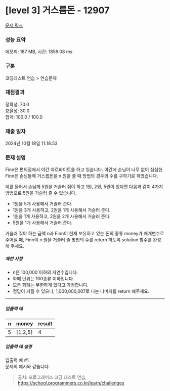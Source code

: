 # [level 3] 거스름돈 - 12907 

[문제 링크](https://school.programmers.co.kr/learn/courses/30/lessons/12907) 

### 성능 요약

메모리: 187 MB, 시간: 1859.08 ms

### 구분

코딩테스트 연습 > 연습문제

### 채점결과

정확성: 70.0<br/>효율성: 30.0<br/>합계: 100.0 / 100.0

### 제출 일자

2024년 10월 18일 11:18:53

### 문제 설명

<p>Finn은 편의점에서 야간 아르바이트를 하고 있습니다. 야간에 손님이 너무 없어 심심한 Finn은 손님들께 거스름돈을 n 원을 줄 때 방법의 경우의 수를 구하기로 하였습니다.</p>

<p>예를 들어서 손님께 5원을 거슬러 줘야 하고 1원, 2원, 5원이 있다면 다음과 같이 4가지 방법으로 5원을 거슬러 줄 수 있습니다.</p>

<ul>
<li>1원을 5개 사용해서 거슬러 준다.</li>
<li>1원을 3개 사용하고, 2원을 1개 사용해서 거슬러 준다.</li>
<li>1원을 1개 사용하고, 2원을 2개 사용해서 거슬러 준다.</li>
<li>5원을 1개 사용해서 거슬러 준다.</li>
</ul>

<p>거슬러 줘야 하는 금액 n과 Finn이 현재 보유하고 있는 돈의 종류 money가 매개변수로 주어질 때, Finn이 n 원을 거슬러 줄 방법의 수를 return 하도록 solution 함수를 완성해 주세요.</p>

<h5>제한 사항</h5>

<ul>
<li>n은 100,000 이하의 자연수입니다.</li>
<li>화폐 단위는 100종류 이하입니다.</li>
<li>모든 화폐는 무한하게 있다고 가정합니다.</li>
<li>정답이 커질 수 있으니, 1,000,000,007로 나눈 나머지를 return 해주세요.</li>
</ul>

<hr>

<h5>입출력 예</h5>
<table class="table">
        <thead><tr>
<th>n</th>
<th>money</th>
<th>result</th>
</tr>
</thead>
        <tbody><tr>
<td>5</td>
<td>[1,2,5]</td>
<td>4</td>
</tr>
</tbody>
      </table>
<h5>입출력 예 설명</h5>

<p>입출력 예 #1<br>
문제의 예시와 같습니다.</p>


> 출처: 프로그래머스 코딩 테스트 연습, https://school.programmers.co.kr/learn/challenges